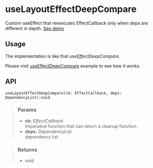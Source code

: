 # useLayoutEffectDeepCompare
Custom useEffect that reexecutes EffectCallback only when deps are different in depth. [See demo](https://react-tools.ndria.dev/#/hooks/lifecycle/useLayoutEffectDeepCompare)

## Usage

The implementation is like that _useEffectDeepCompare_.

Please visit [useEffectDeepCompare](#/hooks/lifecycle/useEffectDeepCompare) example to see how it works.

## API

```tsx
useLayoutEffectDeepCompare(cb: EffectCallback, deps: DependencyList):void
```


> ### Params
>
> - __cb__: _EffectCallback_  
Imperative function that can return a cleanup function.
> - __deps__: _DependencyList_  
dependency list.
>



> ### Returns
>
> 
> - _void_  
>